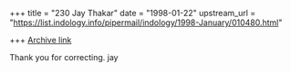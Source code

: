 +++
title = "230 Jay Thakar"
date = "1998-01-22"
upstream_url = "https://list.indology.info/pipermail/indology/1998-January/010480.html"

+++
[Archive link](https://list.indology.info/pipermail/indology/1998-January/010480.html)

Thank you for correcting.
jay



